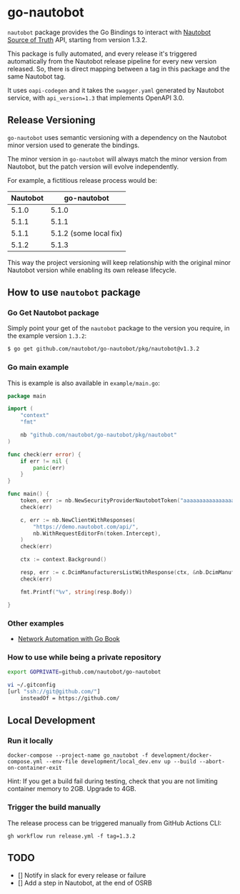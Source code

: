 # go-nautobot

`nautobot` package provides the Go Bindings to interact with [Nautobot Source of Truth](https://nautobot.readthedocs.io/en/stable/) API, starting from version 1.3.2.

This package is fully automated, and every release it's triggered automatically from the Nautobot release pipeline for every new version released. So, there is direct mapping between a tag in this package and the same Nautobot tag.

It uses `oapi-codegen` and it takes the `swagger.yaml` generated by Nautobot service, with `api_version=1.3` that implements OpenAPI 3.0.

## Release Versioning

`go-nautobot` uses semantic versioning with a dependency on the Nautobot minor version used to generate the bindings.

The minor version in `go-nautobot` will always match the minor version from Nautobot, but the patch version will evolve independently.

For example, a fictitious release process would be:

| Nautobot | go-nautobot            |
| -------- | ---------------------- |
| 5.1.0    | 5.1.0                  |
| 5.1.1    | 5.1.1                  |
| 5.1.1    | 5.1.2 (some local fix) |
| 5.1.2    | 5.1.3                  |

This way the project versioning will keep relationship with the original minor Nautobot version while enabling its own release lifecycle.

## How to use `nautobot` package

### Go Get Nautobot package

Simply point your get of the `nautobot` package to the version you require, in the example version `1.3.2`:

```bash
$ go get github.com/nautobot/go-nautobot/pkg/nautobot@v1.3.2
```

### Go main example

This is example is also available in `example/main.go`:

```go
package main

import (
	"context"
	"fmt"

	nb "github.com/nautobot/go-nautobot/pkg/nautobot"
)

func check(err error) {
	if err != nil {
		panic(err)
	}
}

func main() {
	token, err := nb.NewSecurityProviderNautobotToken("aaaaaaaaaaaaaaaaaaaaaaaaaaaaaaaaaaaaaaaa")
	check(err)

	c, err := nb.NewClientWithResponses(
		"https://demo.nautobot.com/api/",
		nb.WithRequestEditorFn(token.Intercept),
	)
	check(err)

	ctx := context.Background()

	resp, err := c.DcimManufacturersListWithResponse(ctx, &nb.DcimManufacturersListParams{})
	check(err)

	fmt.Printf("%v", string(resp.Body))

}

```

### Other examples

- [Network Automation with Go Book](https://github.com/PacktPublishing/Network-Automation-with-Go/blob/main/ch06/nautobot/main.go)

### How to use while being a private repository

```bash
export GOPRIVATE=github.com/nautobot/go-nautobot

vi ~/.gitconfig
[url "ssh://git@github.com/"]
	insteadOf = https://github.com/
```

## Local Development

### Run it locally

```
docker-compose --project-name go_nautobot -f development/docker-compose.yml --env-file development/local_dev.env up --build --abort-on-container-exit
```

Hint: If you get a build fail during testing, check that you are not limiting container memory to 2GB. Upgrade to 4GB.

### Trigger the build manually

The release process can be triggered manually from GitHub Actions CLI:

```
gh workflow run release.yml -f tag=1.3.2
```

## TODO

- [] Notify in slack for every release or failure
- [] Add a step in Nautobot, at the end of OSRB
